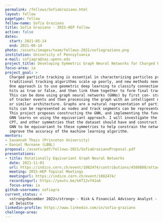 ```yaml
---
permalink: /fellows/SofiaGraziano.html
layout: fellow
pagetype: fellow
fellow-name: Sofia Graziano
title: Sofia Graziano - IRIS-HEP Fellow
active: false
dates:
  start: 2021-05-14
  end: 2021-08-14
photo: /assets/images/team/fellows-2021/sofiagraziano.png
institution: University of Pennsylvania
e-mail: sofiagra@sas.upenn.edu
project_title: Developing Symmetric Graph Neural Networks for Charged Particle Tracking
focus-area: ia
project_goal: >
  Charged particle tracking is essential in characterizing particles produced in colliders;
  traditional tracking algorithms scale up poorly, and new methods need to be developed.
  One approach is to use geometric deep learning to classify connections between tracker
  hits as true or false, and then link them together to form final track candidates.
  This can be done using graph neural networks (GNNs) by first con- structing a graph
  of tracker events and then processing the graph with an intelligent network (IN)
  or similar architecture. Graphs are a natural representation of particle data because
  hits can be represented as nodes and track segments can be represented as edges.
  This project proposes constructing the GNN, and implementing the function that the
  GNN learns on using the equivariant approach. I will investigate the rotational,
  CPT, and other symmetries that the dataset should have and construct and train the
  GNN to be equivariant to these symmetries to help constrain the network size and
  improve the accuracy of the machine learning algorithm.
mentors:
- Savannah Thais (Princeton University)
- Daniel Murnane (LBNL)
proposal: /assets/pdf/fellows-2021/SofiaGrazianoProposal.pdf
presentations:
- title: Rotationally Equivariant Graph Neural Networks
  date: 2021-11-01
  url: https://indico.cern.ch/event/1082474/contributions/4589888/attachments/2337501/3984346/Rotationally%20Equivariant%20Graph%20Neural%20Networks.pdf
  meeting: IRIS-HEP Topical Meetings
  meetingurl: https://indico.cern.ch/event/1082474/
  recordingurl: https://youtu.be/k6T12vY41oA
  focus-area: ia
github-username: sofiagra
current_status: >
  <strong>December 2022</strong> - Risk & Financial Advisory Analyst - Technology
  at Deloitte
linkedin-profile: https://www.linkedin.com/in/sofia-graziano
challenge-area:
---
```

